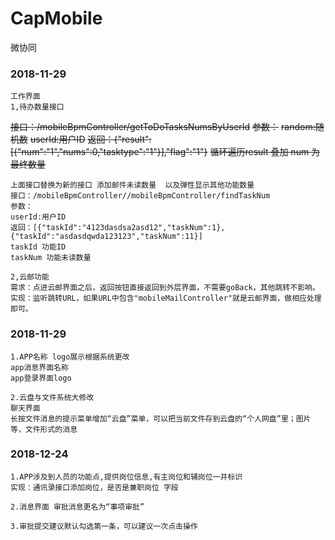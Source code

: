 # CapMobile
微协同
### 2018-11-29
    工作界面
    1,待办数量接口
<del>接口：/mobileBpmController/getToDoTasksNumsByUserId</del>
<del>参数：</del>
<del>random:随机数</del>
<del>userId:用户ID</del>
<del>返回：{"result":[{"num":"1","nums":0,"tasktype":"1"}],"flag":"1"}</del>
<del>循环遍历result 叠加 num 为最终数量</del>

    上面接口替换为新的接口 添加邮件未读数量  以及弹性显示其他功能数量
    接口：/mobileBpmController//mobileBpmController/findTaskNum
    参数：
    userId:用户ID
    返回：[{"taskId":"4123dasdsa2asd12","taskNum":1},{"taskId":"asdasdqwda123123","taskNum":11}]
    taskId 功能ID
    taskNum 功能未读数量

    2,云邮功能
    需求：点进云邮界面之后，返回按钮直接返回到外层界面，不需要goBack，其他跳转不影响。
    实现：监听跳转URL，如果URL中包含"mobileMailController"就是云邮界面，做相应处理即可。
### 2018-11-29
    1.APP名称 logo展示根据系统更改
    app消息界面名称 
    app登录界面logo
    
    2.云盘与文件系统大修改
    聊天界面
    长按文件消息的提示菜单增加“云盘”菜单，可以把当前文件存到云盘的“个人网盘”里；图片等，文件形式的消息
### 2018-12-24
    1.APP涉及到人员的功能点,提供岗位信息,有主岗位和辅岗位一并标识
    实现：通讯录接口添加岗位，是否是兼职岗位 字段
    
    2.消息界面 审批消息更名为“事项审批”
    
    3.审批提交建议默认勾选第一条，可以建议一次点击操作
    

